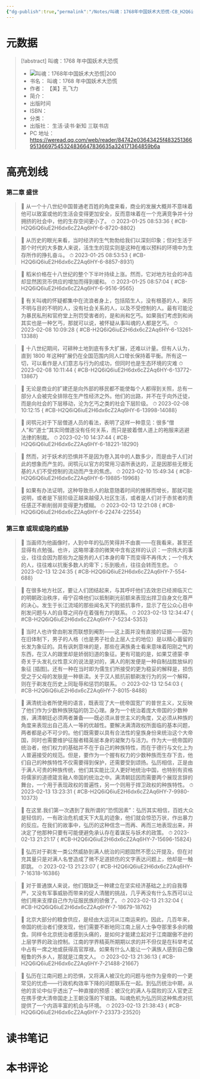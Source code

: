 ```yaml
---
{"dg-publish":true,"permalink":"/Notes/叫魂：1768年中国妖术大恐慌-CB_H2Q6iQ6iuE2H6dx6cZ2Aq6HY/"}
---
```



# 元数据

> [!abstract] 叫魂：1768 年中国妖术大恐慌
> - ![ 叫魂：1768年中国妖术大恐慌|200](https://res.weread.qq.com/wrepub/CB_6xfGx1GvI6te6d86ca_parsecover)
> - 书名： 叫魂：1768 年中国妖术大恐慌
> - 作者： 【美】孔飞力
> - 简介：
> - 出版时间
> - ISBN：
> - 分类：
> - 出版社： 生活·读书·新知 三联书店
> - PC 地址：https://weread.qq.com/web/reader/84742e03643425f48325136695136697545324836647836635a324171364859b6a

# 高亮划线

### 第二章 盛世

> 📌 从一个十八世纪中国普通老百姓的角度来看，商业的发展大概并不意味着他可以致富或他的生活会变得更加安全，反而意味着在一个充满竞争并十分拥挤的社会中，他的生存空间更小了。
> ⏱ 2023-01-25 08:53:36
{ #CB-H2Q6iQ6iuE2H6dx6cZ2Aq6HY-6-8720-8802}


> 📌 从历史的眼光来看，当时经济的生气勃勃给我们以深刻印象；但对生活于那个时代的大多数人来说，活生生的现实则是这种在难以预料的环境中为生存所作的挣扎奋斗。
> ⏱ 2023-01-25 08:53:53
{ #CB-H2Q6iQ6iuE2H6dx6cZ2Aq6HY-6-8857-8931}


> 📌 稻米价格在十八世纪的整个下半叶持续上涨。然而，它对地方社会的冲击却显然困货币供应的增加而得到缓和。
> ⏱ 2023-01-25 08:57:04
{ #CB-H2Q6iQ6iuE2H6dx6cZ2Aq6HY-6-9516-9565}


> 📌 有关叫魂的怀疑都集中在流浪者身上，包括陌生人，没有根基的人，来历不明与目的不明的人，没有社会关系的人，以及不受控制的人。最有可能沦为暴民私刑和官府堂上刑罚受害者的，是和尚和乞丐。如果我们考虑到和尚其实也是一种乞丐，那就可以说，被怀疑从事叫魂的人都是乞丐。
> ⏱ 2023-02-08 10:09:28
{ #CB-H2Q6iQ6iuE2H6dx6cZ2Aq6HY-6-13261-13388}


> 📌 十八世纪期间，可耕种土地到底有多大扩展，还难以计量。但有人认为，直到 1800 年这种扩展仍在全国范围内同人口增长保持着平衡。所有这一切，可以看作是人们意志与行为的成功，但同时也是生态环境的灾难
> ⏱ 2023-02-08 10:11:44
{ #CB-H2Q6iQ6iuE2H6dx6cZ2Aq6HY-6-13772-13867}


> 📌 无论是商业的扩建还是向外部的移民都不能使每个人都得到关照，总有一部分人会被完全排除在生产性经济之外。他们的出路，并不在于向外迁徒，而是向社会的下层移动，沦为乞丐之类的社会下层阶级。
> ⏱ 2023-02-08 10:12:15
{ #CB-H2Q6iQ6iuE2H6dx6cZ2Aq6HY-6-13998-14088}


> 📌 闵鹗元对于下层僧道人员的看法，表明了这样一种意见：很多“僧人”和“道士”其实同僧道没有任何关系，而只是披着僧人道上的袍服来逃避法律的制裁。
> ⏱ 2023-02-10 14:37:44
{ #CB-H2Q6iQ6iuE2H6dx6cZ2Aq6HY-6-18221-18290}


> 📌 然而，对于妖术的恐惧并不是因为卷入其中的人数多少，而是由于人们对此的想象而产生的。闵鹗元以官方的常用习语所表达的，正是因那些无根无基的人们不受控制的流动而产生的焦虑。
> ⏱ 2023-02-10 15:49:34
{ #CB-H2Q6iQ6iuE2H6dx6cZ2Aq6HY-6-19885-19968}


> 📌 如果有办法证明，这种导致杀人的敌意随着时间的推移而增长，那就可能说明，或者是下层阶级正越来越侵入社区生活，或者是人们对于赤贫者的责任感正不断削弱并变得更为模糊。
> ⏱ 2023-02-13 12:21:08
{ #CB-H2Q6iQ6iuE2H6dx6cZ2Aq6HY-6-22474-22554}


### 第三章 或现或隐的威胁

> 📌 当画师为他画像时，人到中年的弘历笑得并不由衷——在我看来，甚至还显得有点勉强。也许，这略带凄凉的微笑中含有这样的认识：一宗伟大的事业，往往会因为那些为之服务的人们本身的卑下而变得不再伟大；一个伟大的人，往往难以抗衡多数人的卑下；乐到极点，往往会转而生悲。
> ⏱ 2023-02-13 12:24:35
{ #CB-H2Q6iQ6iuE2H6dx6cZ2Aq6HY-7-554-688}


> 📌 在很多地方社区，要让人们团结起来，与其呼吁他们去效忠已经濒临灭亡的明朝政治秩序，毋宁召唤他们以抵制剃光前额来表现出捍卫自身文化尊严的决心。发生于长江流域的那些闻名天下的抵抗事件，显示了在公众心目中削发问题与人的自尊之间存在着强有力的联系。
> ⏱ 2023-02-13 12:34:47
{ #CB-H2Q6iQ6iuE2H6dx6cZ2Aq6HY-7-5234-5353}


> 📌 当时人也许曾由削发而联想到阉割——这上面并没有直接的证据——因为在旧体制下，男子的人格（也是男子社会上层人士的地位）是以精心蓄留的长发为象征的。具有讽刺意味的是，那些在满族勇士看来意味着阳刚之气的东西，在汉人的跟里却是娇弱妇道的象征。更有可能的是，如果艾德蒙·李奇关于头发礼仪性意义的说法是对的，满人的削发便是一种自制战胜放纵的象征 [插图]。还有一种在当时即为儒生们所接受的更为稳妥的解释是，损伤受之于父母的发肤是一种亵渎。关于汉人抵抗前额剃发行为的另一个解释，则在于剃发在历史上同耻辱和惩罚的联系。
> ⏱ 2023-02-13 12:54:03
{ #CB-H2Q6iQ6iuE2H6dx6cZ2Aq6HY-7-8015-8488}


> 📌 满清统治者所使用的语言，既表现了大一统帝国宽广的普世主义，又反映了他们作为少数种族狭隘的防卫心理。身为一个统治着庞大帝国的少数种族，满清朝廷必须两者兼备——既必须从普世主义的角度，又必须从种族的角度来表现出自己高人一等的优越性。要解决满清政权所面临的基本问题，两者都是必不可少的。他们既需要以具有合法性的皇族身份来统治这个大帝国，同时也需要维护征服者精英层本身的凝聚力与活力。作为大一统帝国的统治者，他们权力的基础并不在于自己的种族特性，而在于德行与文化上为人普遍接受的规范。但是，要作为一个握有权力的少数种族而生存下去，他们自己的种族特性不仅需要得到保护，还需要受到颂扬。弘历相信，正是由于满人可贵的种族传统，他们其实能比汉人更好地统治中国，也特别有资格将儒家的道德箴言融人帝国的统治之中。满清朝廷因而需要两个展现言辞的舞台，一个用于表现政权的普遍性，另一个则用于捍卫政权的种族特性。
> ⏱ 2023-02-13 13:23:31
{ #CB-H2Q6iQ6iuE2H6dx6cZ2Aq6HY-7-9980-10373}


> 📌 在这里.我们第一次遇到了我所谓的“恐慌因素”：弘历其实相信，百姓大众是轻信的，一有政治危机或天下大乱的迹象，他们就会惊恐万状，作出暴力的反应。在我们的故事中，弘历的这种信念一而再、再而三地表现出来，并决定了他那种只要有可能便避免承认存在着谋反与妖术的政策。
> ⏱ 2023-02-13 21:21:17
{ #CB-H2Q6iQ6iuE2H6dx6cZ2Aq6HY-7-15696-15824}


> 📌 弘历对于剃发一类公然威胁到满人统治的问题固然不愿公开提及，但在对充其量只是对满人名誉造成了微不足道损伤的文字表达问题上，他却是一触即跳。
> ⏱ 2023-02-13 21:23:07
{ #CB-H2Q6iQ6iuE2H6dx6cZ2Aq6HY-7-16318-16386}


> 📌 对于普通旗人来说，他们既缺乏一种建立在坚实经济基础之上的自我尊严，又没有军事威胁而带来的促人清醒的挑战，几乎再没有什么东西可以让他们用来支撑自己作为征服民族的骄傲了。
> ⏱ 2023-02-13 21:32:04
{ #CB-H2Q6iQ6iuE2H6dx6cZ2Aq6HY-7-18679-18762}


> 📌 北京大部分的粮食供应，是经由大运河从江南运来的。因此，几百年来，帝国的统治者们便发现，他们需要不断地同江南上层人士争夺那里多余的粮食。同样令北京统治者感到头痛的，是如何才能建立起对于江南踞傲不逊的上层学界的政治控制。江南的学界精英所期期以求的并不但仅是在科举考试中占有一席之地或获得高官厚禄。如果有什么人能让一个满族人感到自己像粗鲁的外乡人，那就是江南文人。
> ⏱ 2023-02-13 21:36:13
{ #CB-H2Q6iQ6iuE2H6dx6cZ2Aq6HY-7-21488-21667}


> 📌 弘历在江南问题上的恐惧，又将满人被汉化的问题与他作为皇帝的一个更常见的忧虑——行政机构效率下降的问题联系在一起。到弘历统治中期，从他的言论中似乎透出了一种直接的预感：被汉化的满人与腐败的汉人官吏正在携手使大清帝国走上王朝没落的下坡路。叫魂危机为弘历同这种焦虑对抗提供了一个内涵丰富的机会与环境。
> ⏱ 2023-02-13 21:38:43
{ #CB-H2Q6iQ6iuE2H6dx6cZ2Aq6HY-7-23373-23520}


# 读书笔记

# 本书评论
